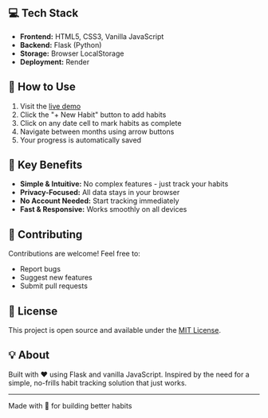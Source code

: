 ## 💻 Tech Stack

- **Frontend:** HTML5, CSS3, Vanilla JavaScript
- **Backend:** Flask (Python)
- **Storage:** Browser LocalStorage
- **Deployment:** Render

## 📱 How to Use

1. Visit the [live demo](https://habbit-tracker-b863.onrender.com/)
2. Click the "+ New Habit" button to add habits
3. Click on any date cell to mark habits as complete
4. Navigate between months using arrow buttons
5. Your progress is automatically saved

## 🌟 Key Benefits

- **Simple & Intuitive:** No complex features - just track your habits
- **Privacy-Focused:** All data stays in your browser
- **No Account Needed:** Start tracking immediately
- **Fast & Responsive:** Works smoothly on all devices

## 🤝 Contributing

Contributions are welcome! Feel free to:

- Report bugs
- Suggest new features
- Submit pull requests

## 📄 License

This project is open source and available under the [MIT License](LICENSE).

## 💡 About

Built with ❤️ using Flask and vanilla JavaScript. Inspired by the need for a simple, no-frills habit tracking solution that just works.

---
Made with 🎯 for building better habits
